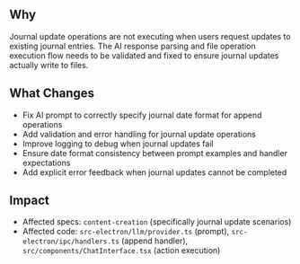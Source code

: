 ## Why
Journal update operations are not executing when users request updates to existing journal entries. The AI response parsing and file operation execution flow needs to be validated and fixed to ensure journal updates actually write to files.

## What Changes
- Fix AI prompt to correctly specify journal date format for append operations
- Add validation and error handling for journal update operations
- Improve logging to debug when journal updates fail
- Ensure date format consistency between prompt examples and handler expectations
- Add explicit error feedback when journal updates cannot be completed

## Impact
- Affected specs: `content-creation` (specifically journal update scenarios)
- Affected code: `src-electron/llm/provider.ts` (prompt), `src-electron/ipc/handlers.ts` (append handler), `src/components/ChatInterface.tsx` (action execution)

